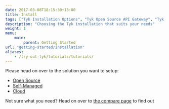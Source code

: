 ```yaml
--- 
date: 2017-03-08T18:15:30+13:00
title: Install
tags: ["Tyk Installation Options", "Tyk Open Source API Gateway", "Tyk Self-Managed Installation", "Tyk Cloud Installation"]
description: "Choosing the Tyk installation that suits your needs"
weight: 1
menu: 
    main:
        parent: Getting Started
url: "getting-started/installation"
aliases:
    - /try-out-tyk/tutorials/tutorials/
---
```


Please head on over to the solution you want to setup:
* [Open Source](/docs/apim/open-source/getting-started/)
* [Self-Managed](/docs/tyk-on-premises/install/)
* [Cloud](/docs/tyk-cloud/getting-started/)

Not sure what you need? Head on over to [the compare page](/docs/apim) to find out